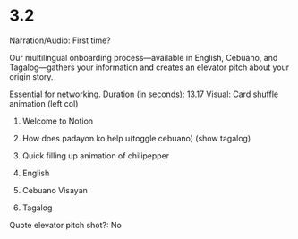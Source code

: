 # 3.2

Narration/Audio: First time?

Our multilingual onboarding process—available in English, Cebuano, and Tagalog—gathers your information and creates an elevator pitch about your origin story.

Essential for networking.
Duration (in seconds): 13.17
Visual: Card shuffle animation (left col)

1. Welcome to Notion
2. How does padayon ko help u(toggle cebuano) (show tagalog)
3. Quick filling up animation of chilipepper

1. English
2. Cebuano Visayan
3. Tagalog

Quote elevator pitch
shot?: No